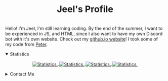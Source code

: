 <p align="center">
</p>
<div>
  <p align="center">
    <h1 align="center" >Jeel's Profile</h1>
    <br>
    <div align="left">
   Hello! I'm Jeel, I'm still learning coding. By the end of the summer, I want to be experienced in JS, and HTML, since I also want to have my own Discord bot with it's own website. Check out my <a href="https://kingcharaf99.github.io">github.io website</a>!
I took some of my code from <a href="https://github.com/peterhanania">Peter</a>. 
    </div>
  </p>
  
 
  </div>

<details style="cursor: pointer;" open>
  <summary>Statistics</summary>
<p align=center>
<a href="https://github.com/kingcharaf99">
  <img align="center" src="https://github-readme-stats.vercel.app/api?username=kingcharaf99&show_icons=true&include_all_commits=true&show_icons=true&title_color=ff0000&icon_color=11ff00&text_color=ffff00&bg_color=000000" alt="Statistics." />
  <img align="center" src="https://github-readme-stats.vercel.app/api/top-langs/?username=kingcharaf99&show_icons=true&show_icons=true&title_color=ff0000&icon_color=11ff00&text_color=ffff00&bg_color=000000&hide_border=true" alt="Statistics." />
  <img align="center" src="https://lanyard-profile-readme.vercel.app/api/587391668949483545?theme=dark&bg=000000&hideDiscrim=true&borderRadius=0px&animated=true" alt="Statistics." />
  <img align="center" src="https://spotify-recently-played-readme.vercel.app/api?user=kingcharaf99" alt="Statistics." />
</a>
</p>
</details>

<details style="cursor: pointer;">
  <summary style="margin-bottom: 3px">Contact Me</summary>
       <img src="https://i.imgur.com/4Z40Dsg.jpg" width="19px " style="text-align:center" align="center">
       <a href="mailto:businessemail.jc@gmail.com">My Email.</a>
  <br>
    
</details>


<!-- <p align="center" style="text-align: center; font-size:10px">I used '<a href="https://github.com/anuraghazra/github-readme-stats">github-readme-stats</a>' for the stats</p> -->
</div>
